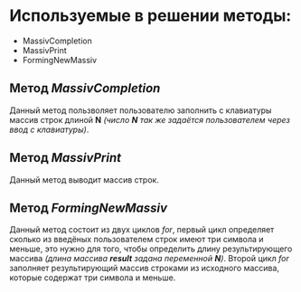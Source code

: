 # Используемые в решении методы:
* MassivCompletion
* MassivPrint
* FormingNewMassiv

## Метод *MassivCompletion*
Данный метод пользволяет пользователю заполнить с клавиатуры массив строк длиной __N__ _(число **N** так же задаётся пользователем через ввод с клавиатуры)_.
## Метод *MassivPrint*
Данный метод выводит массив строк.
## Метод *FormingNewMassiv*
Данный метод состоит из двух циклов *for*, первый цикл определяет сколько из введёных пользователем строк имеют три символа и меньше, это нужно для того, чтобы определить длину результирующего массива *(длина массива **result** задана переменной **N**)*. Второй цикл *for* заполняет результирующий массив строками из исходного массива, которые содержат три  символа и меньше.
